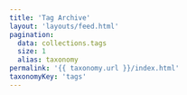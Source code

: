 ```yaml
---
title: 'Tag Archive'
layout: 'layouts/feed.html'
pagination:
  data: collections.tags
  size: 1
  alias: taxonomy
permalink: '{{ taxonomy.url }}/index.html'
taxonomyKey: 'tags'
---
```


